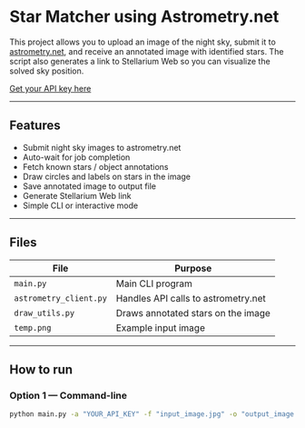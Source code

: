 # Star Matcher using Astrometry.net

This project allows you to upload an image of the night sky, submit it to [astrometry.net](http://nova.astrometry.net), and receive an annotated image with identified stars. The script also generates a link to Stellarium Web so you can visualize the solved sky position.

[Get your API key here](https://nova.astrometry.net/api_help)

---

## Features

- Submit night sky images to astrometry.net  
- Auto-wait for job completion  
- Fetch known stars / object annotations  
- Draw circles and labels on stars in the image  
- Save annotated image to output file  
- Generate Stellarium Web link  
- Simple CLI or interactive mode

---

## Files

| File | Purpose |
| ---- | ------- |
| `main.py` | Main CLI program |
| `astrometry_client.py` | Handles API calls to astrometry.net |
| `draw_utils.py` | Draws annotated stars on the image |
| `temp.png` | Example input image |

---

## How to run

### Option 1 — Command-line

```bash
python main.py -a "YOUR_API_KEY" -f "input_image.jpg" -o "output_image.png"
